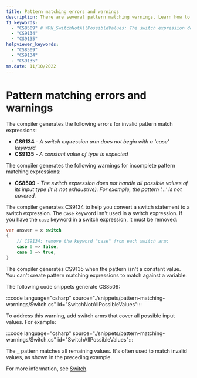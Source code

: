 ```yaml
---
title: Pattern matching errors and warnings
description: There are several pattern matching warnings. Learn how to address these warnings.
f1_keywords:
  - "CS8509" # WRN_SwitchNotAllPossibleValues: The switch expression does not handle all possible values of its input type (it is not exhaustive). For example, the pattern '...' is not covered.
  - "CS9134"
  - "CS9135"
helpviewer_keywords:
  - "CS8509"
  - "CS9134"
  - "CS9135"
ms.date: 11/10/2022
---
```

# Pattern matching errors and warnings

The compiler generates the following errors for invalid pattern match expressions:

- **CS9134** - *A switch expression arm does not begin with a 'case' keyword.*
- **CS9135** - *A constant value of type is expected*

The compiler generates the following warnings for incomplete pattern matching expressions:

- **CS8509** - *The switch expression does not handle all possible values of its input type (it is not exhaustive). For example, the pattern '...' is not covered.*

The compiler generates CS9134 to help you convert a switch statement to a switch expression. The `case` keyword isn't used in a switch expression. If you have the `case` keyword in a switch expression, it must be removed:

```csharp
var answer = x switch
{
    // CS9134: remove the keyword "case" from each switch arm:
    case 0 => false,
    case 1 => true,
}
```

The compiler generates CS9135 when the pattern isn't a constant value. You can't create pattern matching expressions to match against a variable.

The following code snippets generate CS8509:

:::code language="csharp" source="./snippets/pattern-matching-warnings/Switch.cs" id="SwitchNotAllPossibleValues":::

To address this warning, add switch arms that cover all possible input values. For example:

:::code language="csharp" source="./snippets/pattern-matching-warnings/Switch.cs" id="SwitchAllPossibleValues":::

The `_` pattern matches all remaining values. It's often used to match invalid values, as shown in the preceding example.

For more information, see [Switch](../statements/selection-statements.md#the-switch-statement).
